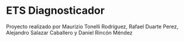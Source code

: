 # ETS Diagnosticador

Proyecto realizado por Maurizio Tonelli Rodríguez, Rafael Duarte Perez, Alejandro Salazar Caballero y Daniel Rincón Méndez
